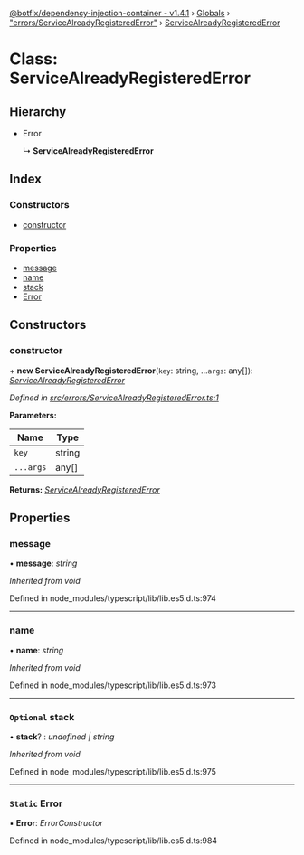 [@botflx/dependency-injection-container - v1.4.1](../README.md) › [Globals](../globals.md) › ["errors/ServiceAlreadyRegisteredError"](../modules/_errors_servicealreadyregisterederror_.md) › [ServiceAlreadyRegisteredError](_errors_servicealreadyregisterederror_.servicealreadyregisterederror.md)

# Class: ServiceAlreadyRegisteredError

## Hierarchy

* Error

  ↳ **ServiceAlreadyRegisteredError**

## Index

### Constructors

* [constructor](_errors_servicealreadyregisterederror_.servicealreadyregisterederror.md#constructor)

### Properties

* [message](_errors_servicealreadyregisterederror_.servicealreadyregisterederror.md#message)
* [name](_errors_servicealreadyregisterederror_.servicealreadyregisterederror.md#name)
* [stack](_errors_servicealreadyregisterederror_.servicealreadyregisterederror.md#optional-stack)
* [Error](_errors_servicealreadyregisterederror_.servicealreadyregisterederror.md#static-error)

## Constructors

###  constructor

\+ **new ServiceAlreadyRegisteredError**(`key`: string, ...`args`: any[]): *[ServiceAlreadyRegisteredError](_errors_servicealreadyregisterederror_.servicealreadyregisterederror.md)*

*Defined in [src/errors/ServiceAlreadyRegisteredError.ts:1](https://github.com/botflux/dependency-injection-container/blob/0a0a030/src/errors/ServiceAlreadyRegisteredError.ts#L1)*

**Parameters:**

Name | Type |
------ | ------ |
`key` | string |
`...args` | any[] |

**Returns:** *[ServiceAlreadyRegisteredError](_errors_servicealreadyregisterederror_.servicealreadyregisterederror.md)*

## Properties

###  message

• **message**: *string*

*Inherited from void*

Defined in node_modules/typescript/lib/lib.es5.d.ts:974

___

###  name

• **name**: *string*

*Inherited from void*

Defined in node_modules/typescript/lib/lib.es5.d.ts:973

___

### `Optional` stack

• **stack**? : *undefined | string*

*Inherited from void*

Defined in node_modules/typescript/lib/lib.es5.d.ts:975

___

### `Static` Error

▪ **Error**: *ErrorConstructor*

Defined in node_modules/typescript/lib/lib.es5.d.ts:984
